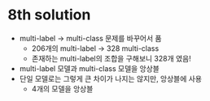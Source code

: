 # 8th solution

* multi-label → multi-class 문제를 바꾸어서 품
  * 206개의 multi-label → 328 multi-class
  * 존재하는 multi-label의 조합을 구해보니 328개 였음!
* multi-label 모델과 multi-class 모델을 앙상블
* 단일 모델로는 그렇게 큰 차이가 나지는 않지만, 앙상블에 사용
  * 4개의 모델을 앙상블

